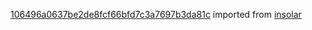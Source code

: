 [106496a0637be2de8fcf66bfd7c3a7697b3da81c](https://github.com/insolar/insolar/commit/106496a0637be2de8fcf66bfd7c3a7697b3da81c) imported from [insolar](https://github.com/insolar/insolar)
